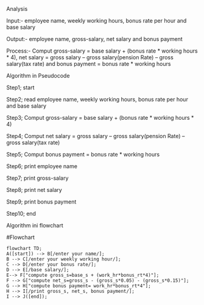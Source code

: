 Analysis 

Input:- employee name, weekly working hours, bonus rate per hour and base salary

Output:- employee name,  gross-salary, net salary and bonus payment

Process:-  Comput gross-salary = base salary + (bonus rate * working hours * 4), net salary = gross salary – gross salary(pension Rate) – gross salary(tax rate) and bonus payment = bonus rate * working hours

Algorithm in Pseudocode

Step1; start

Step2; read employee name, weekly working hours, bonus rate per hour and base salary

Step3; Comput gross-salary = base salary + (bonus rate * working hours * 4)

Step4; Comput net salary = gross salary – gross salary(pension Rate) – gross salary(tax rate) 

Step5; Comput bonus payment = bonus rate * working hours

Step6; print employee name

Step7; print gross-salary

Step8; print net salary

Step9; print bonus payment

Step10; end


Algorithm ini flowchart 

#Flowchart
```mermaid
flowchart TD;
A([start]) --> B[/enter your name/];
B --> C[/enter your weekly working hour/];
C --> D[/enter your bonus rate/];
D --> E[/base salary/];
E--> F["compute gross_s=base_s + (work_hr*bonus_rt*4)"];
F --> G["compute net_s=gross_s - (gross_s*0.05) - (gross_s*0.15)"];
G --> H["compute bonus payment= work_hr*bonus_rt*4"];
H --> I[/print gross_s, net_s, bonus payment/];
I --> J([end]);
```

